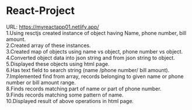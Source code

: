 # React-Project
URL: https://myreactapp01.netlify.app/ <br>
1.Using resctjs created instance of object having Name, phone number, bill amount.<br>
2.Created array of these instances.<br>
3.Created map of objects using name vs object,  phone number vs object.<br>
4.Converted object data into json string and from json string to object.<br>
5.Displayed these objects using html page.<br>
6.Has text field to search string (name /phone number/ bill amount).<br> 
7.Implemented find from array, records belonging to given name or phone number or bill amount range.<br>
8.Finds records matching part of name  or part of phone number.<br>
9.Finds records matching some pattern of name.<br>
10.Displayed result of above operations in html page.<br>
